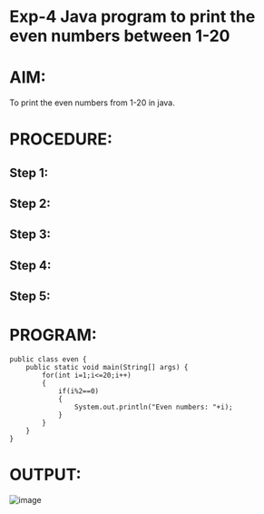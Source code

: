 # Exp-4 Java program to print the even numbers between 1-20
# AIM:
To print the even numbers from 1-20 in java.

# PROCEDURE:
## Step 1:
## Step 2:
## Step 3:
## Step 4:
## Step 5:

# PROGRAM:
```
public class even {
    public static void main(String[] args) {
        for(int i=1;i<=20;i++)
        {
            if(i%2==0)
            {
                System.out.println("Even numbers: "+i);
            }
        }
    }
}

```
# OUTPUT:
![image](https://github.com/Evangelin-Ruth/even-numbers/assets/94219798/2f9a3076-fa86-42f4-b3c5-05c769b1fcda)

